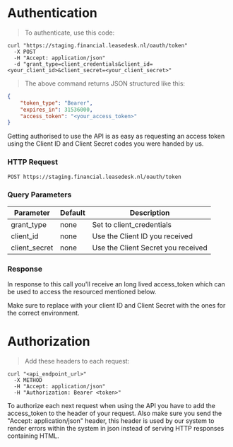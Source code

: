 # Authentication

> To authenticate, use this code:

```shell
curl "https://staging.financial.leasedesk.nl/oauth/token"
  -X POST
  -H "Accept: application/json" 
  -d "grant_type=client_credentials&client_id=<your_client_id>&client_secret=<your_client_secret>"
```

> The above command returns JSON structured like this:

```json
{
    "token_type": "Bearer",
    "expires_in": 31536000,
    "access_token": "<your_access_token>"
}
```

Getting authorised to use the API is as easy as requesting an access token using the Client ID and Client Secret codes you were handed by us.

### HTTP Request

`POST https://staging.financial.leasedesk.nl/oauth/token` 

### Query Parameters

Parameter | Default | Description
--------- | ------- | -----------
grant_type | none | Set to client_credentials
client_id | none | Use the Client ID you received
client_secret | none | Use the Client Secret you received

### Response

In response to this call you'll receive an long lived access_token which can be used to access the resourced mentioned below.

<aside class="notice">
Make sure to replace with your client ID and Client Secret with the ones for the correct environment.
</aside>

# Authorization

> Add these headers to each request:

```shell
curl "<api_endpoint_url>"
  -X METHOD
  -H "Accept: application/json" 
  -H "Authorization: Bearer <token>" 
```

To authorize each next request when using the API you have to add the access_token to the header of your request. Also make sure you send the "Accept: application/json" header, this header is used by our system to render errors within the system in json instead of serving HTTP responses containing HTML.